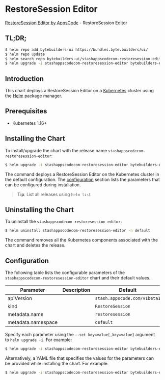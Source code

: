 # RestoreSession Editor

[RestoreSession Editor by AppsCode](https://byte.builders) - RestoreSession Editor

## TL;DR;

```bash
$ helm repo add bytebuilders-ui https://bundles.byte.builders/ui/
$ helm repo update
$ helm search repo bytebuilders-ui/stashappscodecom-restoresession-editor --version=v0.3.0
$ helm upgrade -i stashappscodecom-restoresession-editor bytebuilders-ui/stashappscodecom-restoresession-editor -n default --create-namespace --version=v0.3.0
```

## Introduction

This chart deploys a RestoreSession Editor on a [Kubernetes](http://kubernetes.io) cluster using the [Helm](https://helm.sh) package manager.

## Prerequisites

- Kubernetes 1.16+

## Installing the Chart

To install/upgrade the chart with the release name `stashappscodecom-restoresession-editor`:

```bash
$ helm upgrade -i stashappscodecom-restoresession-editor bytebuilders-ui/stashappscodecom-restoresession-editor -n default --create-namespace --version=v0.3.0
```

The command deploys a RestoreSession Editor on the Kubernetes cluster in the default configuration. The [configuration](#configuration) section lists the parameters that can be configured during installation.

> **Tip**: List all releases using `helm list`

## Uninstalling the Chart

To uninstall the `stashappscodecom-restoresession-editor`:

```bash
$ helm uninstall stashappscodecom-restoresession-editor -n default
```

The command removes all the Kubernetes components associated with the chart and deletes the release.

## Configuration

The following table lists the configurable parameters of the `stashappscodecom-restoresession-editor` chart and their default values.

|     Parameter      | Description |                 Default                 |
|--------------------|-------------|-----------------------------------------|
| apiVersion         |             | <code>stash.appscode.com/v1beta1</code> |
| kind               |             | <code>RestoreSession</code>             |
| metadata.name      |             | <code>restoresession</code>             |
| metadata.namespace |             | <code>default</code>                    |


Specify each parameter using the `--set key=value[,key=value]` argument to `helm upgrade -i`. For example:

```bash
$ helm upgrade -i stashappscodecom-restoresession-editor bytebuilders-ui/stashappscodecom-restoresession-editor -n default --create-namespace --version=v0.3.0 --set apiVersion=stash.appscode.com/v1beta1
```

Alternatively, a YAML file that specifies the values for the parameters can be provided while
installing the chart. For example:

```bash
$ helm upgrade -i stashappscodecom-restoresession-editor bytebuilders-ui/stashappscodecom-restoresession-editor -n default --create-namespace --version=v0.3.0 --values values.yaml
```
